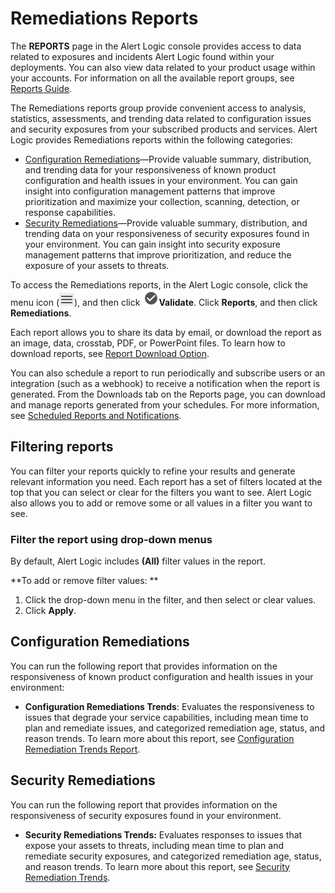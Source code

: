 # Remediations Reports

The **REPORTS** page in the Alert Logic console provides access to data related to exposures and incidents Alert Logic found within your deployments. You can also view data related to your product usage within your accounts. For information on all the available report groups, see [Reports Guide](../reports.md).

The Remediations reports group provide convenient access to analysis, statistics, assessments, and trending data related to configuration issues and security exposures from your subscribed products and services. Alert Logic provides Remediations reports within the following categories:

* [Configuration Remediations](#Configur)—Provide valuable summary, distribution, and trending data for your responsiveness of known product configuration and health issues in your environment. You can gain insight into configuration management patterns that improve prioritization and maximize your collection, scanning, detection, or response capabilities.
* [Security Remediations](#Security)—Provide valuable summary, distribution, and trending data on your responsiveness of security exposures found in your environment. You can gain insight into security exposure management patterns that improve prioritization, and reduce the exposure of your assets to threats.

To access the Remediations reports, in the Alert Logic console,  click the menu icon (![](../../../Resources/Images/dashboard/menu-icon.png)), and then click ![](../../../Resources/Images/dashboard/validate-icon.png)**Validate**. Click **Reports**, and then click **Remediations**.

Each report allows you to share its data by email, or download the report as an image, data, crosstab, PDF, or PowerPoint files. To learn how to download reports, see [Report Download Option](../download-option.md).

You can also schedule a report to run periodically and subscribe users or an integration (such as a webhook) to receive a notification when the report is generated.   From the Downloads tab on the Reports page, you can download and manage reports generated from your schedules. For more information, see [Scheduled Reports and Notifications](../../../configure/notifications/report.md).

## Filtering reports

You can  filter your reports quickly to refine your results and generate relevant information you need. Each report has a set of filters located at the top that you can select or clear for the filters you want to see. Alert Logic also allows you to add or remove some or all values in a filter you want to see.

### Filter the report using drop-down menus

By default, Alert Logic includes **(All)** filter values in the report.

**To add or remove filter values: **

1. Click the drop-down menu in the filter, and then select or clear values.
2. Click **Apply**.

## Configuration Remediations

You can run the following report that provides information on the responsiveness of known product configuration and health issues in your environment:

* **Configuration Remediations Trends**: Evaluates the responsiveness to issues that degrade your service capabilities, including mean time to plan and remediate issues, and categorized remediation age, status, and reason trends. To learn more about this report, see [Configuration Remediation Trends Report](configuration-remediation-trends.md).

## Security Remediations

You can run the following report that provides information on the responsiveness of security exposures found in your environment.

* **Security Remediations Trends:** Evaluates responses to issues that expose your assets to threats, including mean time to plan and remediate security exposures, and categorized remediation age, status, and reason trends. To learn more about this report, see [Security Remediation Trends](security-remediation-trends.md).

